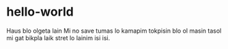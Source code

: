 # hello-world
Haus blo olgeta lain
Mi no save tumas lo kamapim tokpisin blo ol masin tasol mi gat bikpla laik stret lo lainim isi isi.
